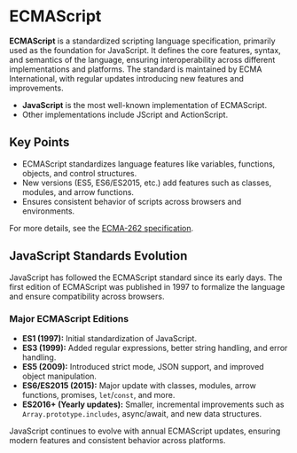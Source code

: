 # ECMAScript

**ECMAScript** is a standardized scripting language specification, primarily used as the foundation for JavaScript. It defines the core features, syntax, and semantics of the language, ensuring interoperability across different implementations and platforms. The standard is maintained by ECMA International, with regular updates introducing new features and improvements.

- **JavaScript** is the most well-known implementation of ECMAScript.
- Other implementations include JScript and ActionScript.

## Key Points

- ECMAScript standardizes language features like variables, functions, objects, and control structures.
- New versions (ES5, ES6/ES2015, etc.) add features such as classes, modules, and arrow functions.
- Ensures consistent behavior of scripts across browsers and environments.

For more details, see the [ECMA-262 specification](https://www.ecma-international.org/publications-and-standards/standards/ecma-262/).

## JavaScript Standards Evolution

JavaScript has followed the ECMAScript standard since its early days. The first edition of ECMAScript was published in 1997 to formalize the language and ensure compatibility across browsers.

### Major ECMAScript Editions

- **ES1 (1997):** Initial standardization of JavaScript.
- **ES3 (1999):** Added regular expressions, better string handling, and error handling.
- **ES5 (2009):** Introduced strict mode, JSON support, and improved object manipulation.
- **ES6/ES2015 (2015):** Major update with classes, modules, arrow functions, promises, `let`/`const`, and more.
- **ES2016+ (Yearly updates):** Smaller, incremental improvements such as `Array.prototype.includes`, async/await, and new data structures.

JavaScript continues to evolve with annual ECMAScript updates, ensuring modern features and consistent behavior across platforms.
